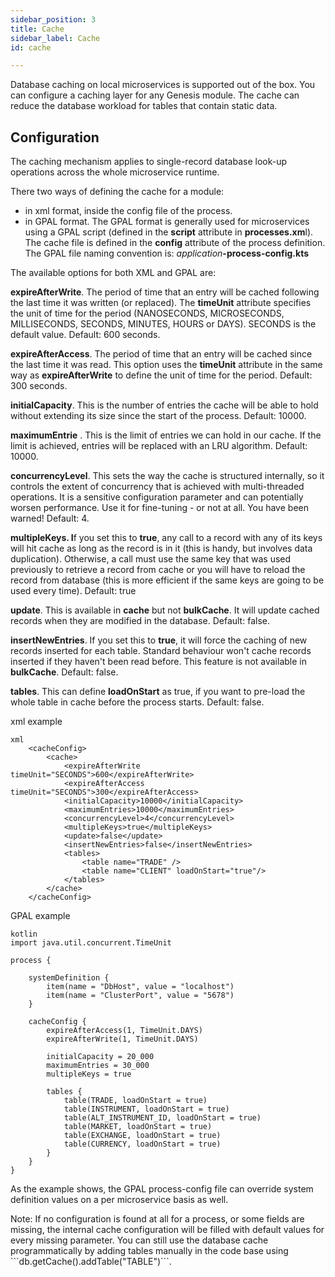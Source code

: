 ```yaml
---
sidebar_position: 3
title: Cache
sidebar_label: Cache
id: cache

---
```

Database caching on local microservices is supported out of the box. You can configure a caching layer for any Genesis module. The cache can reduce the database workload for tables that contain static data.

## Configuration

The caching mechanism applies to single-record database look-up operations across the whole microservice runtime.

There two ways of defining the cache for a module:

* in xml format,  inside the config file of the process.
* in GPAL format. The GPAL format is generally used for microservices using a GPAL script (defined in the **script** attribute in **processes.xm**l). The cache file is defined in the **config** attribute of the process definition. The GPAL file naming convention is: _application_**-process-config.kts**

The available options for both XML and GPAL are:

**expireAfterWrite**. The period of time that an entry will be cached following the last time it was written (or replaced). The **timeUnit** attribute specifies the unit of time for the period (NANOSECONDS, MICROSECONDS, MILLISECONDS, SECONDS, MINUTES, HOURS or DAYS). SECONDS is the default value. Default: 600 seconds.

**expireAfterAccess**. The period of time that an entry will be cached since the last time it was read. This option uses the **timeUnit** attribute in the same way as **expireAfterWrite** to define the unit of time for the period. Default: 300 seconds.

**initialCapacity**. This is the number of entries the cache will be able to hold without extending its size since the start of the process. Default: 10000.

**maximumEntrie** . This is the limit of entries we can hold in our cache. If the limit is achieved, entries will be replaced with an LRU algorithm. Default: 10000.

**concurrencyLevel**. This sets the way the cache is structured internally, so it controls the extent of concurrency that is achieved with multi-threaded operations. It is a sensitive configuration parameter and can potentially worsen performance. Use it for fine-tuning - or not at all. You have been warned! Default: 4.

**multipleKeys. I**f you set this to **true**, any call to a record with any of its keys will hit cache as long as the record is in it (this is handy, but involves data duplication). Otherwise, a call must use the same key that was used previously to retrieve a record from cache or you will have to reload the record from database (this is more efficient if the same keys are going to be used every time). Default: true

**update**. This is available in **cache** but not **bulkCache**. It will update cached records when they are modified in the database. Default: false.

**insertNewEntries**. If you set this to **true**, it will force the caching of new records inserted for each table. Standard behaviour won't cache records inserted if they haven't been read before. This feature is not available in **bulkCache**. Default: false.

**tables**. This can define **loadOnStart** as true, if you want to pre-load the whole table in cache before the process starts. Default: false.

xml example

    xml
        <cacheConfig>
    		<cache>
    			<expireAfterWrite timeUnit="SECONDS">600</expireAfterWrite>
    			<expireAfterAccess timeUnit="SECONDS">300</expireAfterAccess>
    			<initialCapacity>10000</initialCapacity>
    			<maximumEntries>10000</maximumEntries>
    			<concurrencyLevel>4</concurrencyLevel>
    			<multipleKeys>true</multipleKeys>
    			<update>false</update>
    			<insertNewEntries>false</insertNewEntries>
    			<tables>
    				<table name="TRADE" />
    				<table name="CLIENT" loadOnStart="true"/>
    			</tables>
    		</cache>
    	</cacheConfig>

GPAL example

    kotlin
    import java.util.concurrent.TimeUnit
    
    process {
    
        systemDefinition {
            item(name = "DbHost", value = "localhost")
            item(name = "ClusterPort", value = "5678")
        }
    
        cacheConfig {
            expireAfterAccess(1, TimeUnit.DAYS)
            expireAfterWrite(1, TimeUnit.DAYS)
    
            initialCapacity = 20_000
            maximumEntries = 30_000
            multipleKeys = true
    
            tables {
                table(TRADE, loadOnStart = true)
                table(INSTRUMENT, loadOnStart = true)
                table(ALT_INSTRUMENT_ID, loadOnStart = true)
                table(MARKET, loadOnStart = true)
                table(EXCHANGE, loadOnStart = true)
                table(CURRENCY, loadOnStart = true)
            }
        }
    }

As the example shows, the GPAL process-config file can override system definition values on a per microservice basis as well.

Note: If no configuration is found at all for a process, or some fields are missing, the internal cache configuration will be filled with default values for every missing parameter. You can still use the database cache programmatically by adding tables manually in the code base using \`\`\`db.getCache().addTable("TABLE")\`\`\`.